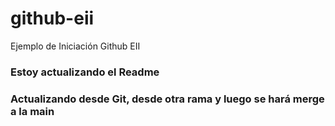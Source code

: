 # github-eii
Ejemplo de Iniciación Github EII
### Estoy actualizando el Readme
### Actualizando desde Git, desde otra rama y luego se hará merge a la main
